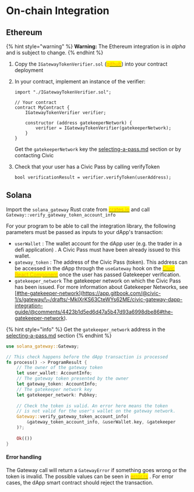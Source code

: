 # On-chain Integration

## Ethereum

{% hint style="warning" %}
**Warning:** The Ethereum integration is in _alpha_ and is subject to change.
{% endhint %}

1. Copy the `IGatewayTokenVerifier.sol` ([<mark style="color:orange;">github</mark>](https://github.com/identity-com/on-chain-identity-gateway/blob/develop/ethereum/smart-contract/contracts/interfaces/IGatewayTokenVerifier.sol)) into your contract deployment
2.  In your contract, implement an instance of the verifier:

    ```
    import "./IGatewayTokenVerifier.sol";

    // Your contract
    contract MyContract {
        IGatewayTokenVerifier verifier;

        constructor (address gatekeeperNetwork) {
            verifier = IGatewayTokenVerifier(gatekeeperNetwork);
        }
    }
    ```

    Get the `gatekeeperNetwork` key the [selecting-a-pass.md](selecting-a-pass.md "mention") <mark style="color:orange;"></mark> section or by contacting Civic
3.  Check that your user has a Civic Pass by calling verifyToken

    ```
    bool verificationResult = verifier.verifyToken(userAddress);
    ```

## Solana

Import the `solana_gateway` Rust crate from [<mark style="color:orange;">crates.io</mark>](https://crates.io/crates/solana-gateway) and call     `Gateway::verify_gateway_token_account_info`

For your program to be able to call the integration library, the following parameters must be passed as inputs to your dApp's transaction:

* `userWallet` : The wallet account for the dApp user (e.g. the trader in a defi application) . A Civic Pass must have been already issued to this wallet.
* `gateway_token` : The address of the Civic Pass (token). This address can be accessed in the dApp through the `useGateway` hook on the [<mark style="color:orange;">Civic React Component</mark>](../#ui-integration-civics-react-component) <mark style="color:orange;"></mark> once the user has passed Gatekeeper verification.
* `gatekeeper_network` The gatekeeper network on which the Civic Pass has been issued. For more information about Gatekeeper Networks, see [[#the-gatekeeper-network](how-it-works.md#the-gatekeeper-network "mention")](https://app.gitbook.com/@civic-1/s/gateway/\~/drafts/-MkIXrKS63CteWYs62ME/civic-gateway-dapp-integration-guide/@comments/4423b1d5ed6d47a5b47d93a6998dbe86#the-gatekeeper-network).

{% hint style="info" %}
Get the `gatekeeper_network` address in the [selecting-a-pass.md](selecting-a-pass.md "mention") section
{% endhint %}

```rust
use solana_gateway::Gateway;

// This check happens before the dApp transaction is processed
fn process() -> ProgramResult {
    // The owner of the gateway token
    let user_wallet: AccountInfo;
    // The gateway token presented by the owner
    let gateway_token: AccountInfo;
    // The gatekeeper network key
    let gatekeeper_network: Pubkey;
    
    // Check the token is valid. An error here means the token 
    // is not valid for the user's wallet on the gateway network.
    Gateway::verify_gateway_token_account_info(
        &gateway_token_account_info, &userWallet.key, &gatekeeper
    )?;
    
    Ok(())
}
```

#### Error handling

The Gateway call will return a `GatewayError` if something goes wrong or the token is invalid. The possible values can be seen in [<mark style="color:orange;">error.rs</mark>](https://github.com/identity-com/on-chain-identity-gateway/blob/develop/solana/integration-lib/src/error.rs) <mark style="color:orange;"></mark> . For error cases, the dApp smart contract should reject the transaction.

